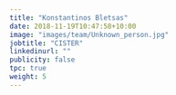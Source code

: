 ```yaml
---
title: "Konstantinos Bletsas"
date: 2018-11-19T10:47:58+10:00
image: "images/team/Unknown_person.jpg"
jobtitle: "CISTER"
linkedinurl: ""
publicity: false
tpc: true
weight: 5
---
```

